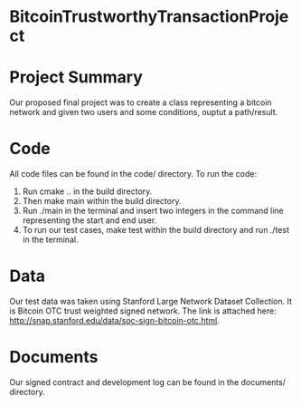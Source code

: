 # BitcoinTrustworthyTransactionProject

# Project Summary
Our proposed final project was to create a class representing a bitcoin network and given two users and some conditions, ouptut a path/result.

# Code
All code files can be found in the code/ directory. To run the code:

1. Run cmake .. in the build directory. 
2. Then make main within the build directory.
3. Run ./main in the terminal and insert two integers in the command line representing the start and end user.
4. To run our test cases, make test within the build directory and run ./test in the terminal.

# Data
Our test data was taken using Stanford Large Network Dataset Collection. It is Bitcoin OTC trust weighted signed network. The link is attached here: http://snap.stanford.edu/data/soc-sign-bitcoin-otc.html.

# Documents
Our signed contract and development log can be found in the documents/ directory.

